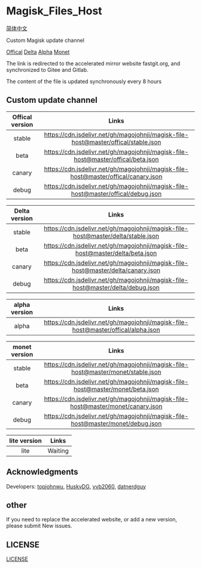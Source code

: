 # Magisk_Files_Host

[简体中文](https://github.com/magojohnji/magisk-file-host/blob/master/README_CN.md)

Custom Magisk update channel

[Offical](https://github.com/topjohnwu/magisk-files)
[Delta](https://github.com/HuskyDG/magisk-files)
[Alpha](https://github.com/vvb2060/magisk_files)
[Monet](https://github.com/datnerdguy/magisk-monet-files)

The link is redirected to the accelerated mirror website fastgit.org, and synchronized to Gitee and Gitlab.

The content of the file is updated synchronously every 8 hours

## Custom update channel

|  Offical version |                                  Links                                   |
| :----: | :---------------------------------------------------------------------: |
| stable | <https://cdn.jsdelivr.net/gh/magojohnji/magisk-file-host@master/offical/stable.json> |
|  beta  |  <https://cdn.jsdelivr.net/gh/magojohnji/magisk-file-host@master/offical/beta.json>  |
| canary | <https://cdn.jsdelivr.net/gh/magojohnji/magisk-file-host@master/offical/canary.json> |
| debug | <https://cdn.jsdelivr.net/gh/magojohnji/magisk-file-host@master/offical/debug.json> |

|  Delta version |                                  Links                                   |
| :----: | :---------------------------------------------------------------------: |
| stable | <https://cdn.jsdelivr.net/gh/magojohnji/magisk-file-host@master/delta/stable.json> |
|  beta  |  <https://cdn.jsdelivr.net/gh/magojohnji/magisk-file-host@master/delta/beta.json>  |
| canary | <https://cdn.jsdelivr.net/gh/magojohnji/magisk-file-host@master/delta/canary.json> |
| debug | <https://cdn.jsdelivr.net/gh/magojohnji/magisk-file-host@master/delta/debug.json> |

|  alpha version |                                  Links                                   |
| :----: | :---------------------------------------------------------------------: |
| alpha | <https://cdn.jsdelivr.net/gh/magojohnji/magisk-file-host@master/offical/alpha.json> |

|  monet version |                                  Links                                   |
| :----: | :---------------------------------------------------------------------: |
| stable | <https://cdn.jsdelivr.net/gh/magojohnji/magisk-file-host@master/monet/stable.json> |
|  beta  |  <https://cdn.jsdelivr.net/gh/magojohnji/magisk-file-host@master/monet/beta.json>  |
| canary | <https://cdn.jsdelivr.net/gh/magojohnji/magisk-file-host@master/monet/canary.json> |
| debug | <https://cdn.jsdelivr.net/gh/magojohnji/magisk-file-host@master/monet/debug.json> |

| lite version |                                  Links                                   |
| :----: | :---------------------------------------------------------------------: |
| lite | Waiting |

## Acknowledgments

Developers: [topjohnwu](https://github.com/topjohnwu), [HuskyDG](https://github.com/HuskyDG), [vvb2060](https://github.com/vvb2060), [datnerdguy ](https://github.com/datnerdguy)

## other

If you need to replace the accelerated website, or add a new version, please submit New issues.

## LICENSE

[LICENSE](https://raw.githubusercontent.com/magojohnji/magisk-file-host/master/LICENSE)
